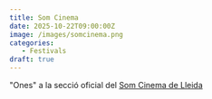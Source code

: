 ```yaml
---
title: Som Cinema
date: 2025-10-22T09:00:00Z
image: /images/somcinema.png
categories:
   - Festivals
draft: true
---
```


"Ones" a la secció oficial del [Som Cinema de Lleida](https://https://www.somcinema.cat/ "Som Cinema!")